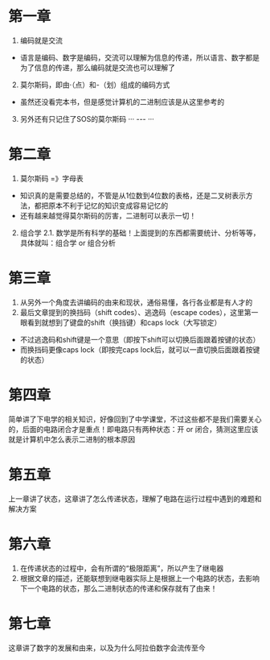 # 第一章
1. 编码就是交流
- 语言是编码、数字是编码，交流可以理解为信息的传递，所以语言、数字都是为了信息的传递，那么编码就是交流也可以理解了
2. 莫尔斯码，即由·（点）和-（划）组成的编码方式
- 虽然还没看完本书，但是感觉计算机的二进制应该是从这里参考的
3. 另外还有只记住了SOS的莫尔斯码 ··· --- ···

# 第二章
1. 莫尔斯码 =》字母表
- 知识真的是需要总结的，不管是从1位数到4位数的表格，还是二叉树表示方法，都把原本不利于记忆的知识变成容易记忆的
- 还有越来越觉得莫尔斯码的厉害，二进制可以表示一切！
2. 组合学
2.1. 数学是所有科学的基础！上面提到的东西都需要统计、分析等等，具体就叫：组合学 or 组合分析

# 第三章
1. 从另外一个角度去讲编码的由来和现状，通俗易懂，各行各业都是有人才的
2. 最后文章提到的换挡码（shift codes）、逃逸码（escape codes），这里第一眼看到就想到了键盘的shift（换挡键）和caps lock（大写锁定）
- 不过逃逸码和shift键是一个意思（即按下shift可以切换后面跟着按键的状态）
- 而换挡码更像caps lock（即按完caps lock后，就可以一直切换后面跟着按键的状态）

# 第四章
简单讲了下电学的相关知识，好像回到了中学课堂，不过这些都不是我们需要关心的，后面的电路闭合才是重点！即电路只有两种状态：开 or 闭合，猜测这里应该就是计算机中怎么表示二进制的根本原因

# 第五章
上一章讲了状态，这章讲了怎么传递状态，理解了电路在运行过程中遇到的难题和解决方案

# 第六章
1. 在传递状态的过程中，会有所谓的“极限距离”，所以产生了继电器
2. 根据文章的描述，还能联想到继电器实际上是根据上一个电路的状态，去影响下一个电路的状态，那么二进制状态的传递和保存就有了由来！

# 第七章
这章讲了数字的发展和由来，以及为什么阿拉伯数字会流传至今
